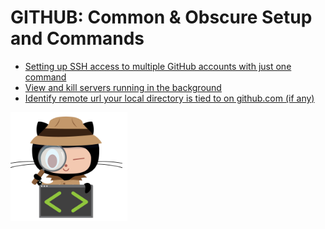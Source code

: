 # GITHUB: Common & Obscure Setup and Commands

* [Setting up SSH access to multiple GitHub accounts with just one command](./multi-github-account-ssh-setup.md)
* [View and kill servers running in the background](./view-and-kill-active-servers.md)
* [Identify remote url your local directory is tied to on github.com (if any)](./list-remote-url.md)

![OCTOCAT](./octocat-detective.jpg)
